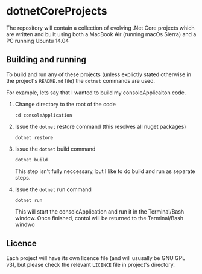 # dotnetCoreProjects
The repository will contain a collection of evolving .Net Core projects which are written and built using both a MacBook Air (running macOs Sierra) and a PC running Ubuntu 14.04

## Building and running
To build and run any of these projects (unless explictly stated otherwise in the project's `README.md` file) the `dotnet` commands are used.

For example, lets say that I wanted to build my consoleApplicaiton code.

1. Change directory to the root of the code

    `cd consoleApplication`

1. Issue the `dotnet` restore command (this resolves all nuget packages)

    `dotnet restore`

1. Issue the `dotnet` build command

    `dotnet build`

    This step isn't fully neccessary, but I like to do build and run as separate steps.

1. Issue the `dotnet` run command

    `dotnet run`

    This will start the consoleApplication and run it in the Terminal/Bash window. Once finished, contol will be returned to the Terminal/Bash windwo

## Licence

Each project will have its own licence file (and will ususally be GNU GPL v3), but please check the relevant `LICENCE` file in project's directory.
